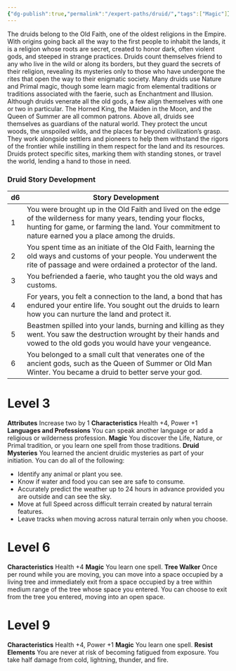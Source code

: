 ```yaml
---
{"dg-publish":true,"permalink":"/expert-paths/druid/","tags":["Magic"]}
---
```


The druids belong to the Old Faith, one of the oldest religions in the Empire. With origins going back all the way to the first people to inhabit the lands, it is a religion whose roots are secret, created to honor dark, often violent gods, and steeped in strange practices. Druids count themselves friend to any who live in the wild or along its borders, but they guard the secrets of their religion, revealing its mysteries only to those who have undergone the rites that open the way to their enigmatic society.
Many druids use Nature and Primal magic, though some learn magic from elemental traditions or traditions associated with the faerie, such as Enchantment and Illusion. Although druids venerate all the old gods, a few align themselves with one or two in particular. The Horned King, the Maiden in the Moon, and the Queen of Summer are all common patrons.
Above all, druids see themselves as guardians of the natural world. They protect the uncut woods, the unspoiled wilds, and the places far beyond civilization’s grasp. They work alongside settlers and pioneers to help them withstand the rigors of the frontier while instilling in them respect for the land and its resources. Druids protect specific sites, marking them with standing stones, or travel the world, lending a hand to those in need.
### Druid Story Development

| d6  | Story Development                                                                                                                                                                                                       |
| --- | ----------------------------------------------------------------------------------------------------------------------------------------------------------------------------------------------------------------------- |
| 1   | You were brought up in the Old Faith and lived on the edge of the wilderness for many years, tending your flocks, hunting for game, or farming the land. Your commitment to nature earned you a place among the druids. |
| 2   | You spent time as an initiate of the Old Faith, learning the old ways and customs of your people. You underwent the rite of passage and were ordained a protector of the land.                                          |
| 3   | You befriended a faerie, who taught you the old ways and customs.                                                                                                                                                       |
| 4   | For years, you felt a connection to the land, a bond that has endured your entire life. You sought out the druids to learn how you can nurture the land and protect it.                                                 |
| 5   | Beastmen spilled into your lands, burning and killing as they went. You saw the destruction wrought by their hands and vowed to the old gods you would have your vengeance.                                             |
| 6   | You belonged to a small cult that venerates one of the ancient gods, such as the Queen of Summer or Old Man Winter. You became a druid to better serve your god.                                                        |
# Level 3
**Attributes** Increase two by 1
**Characteristics** Health +4, Power +1
**Languages and Professions** You can speak another language or add a religious or wilderness profession.
**Magic** You discover the Life, Nature, or Primal tradition, or you learn one spell from those traditions.
**Druid Mysteries** You learned the ancient druidic mysteries as part of your initiation. You can do all of the following:
- Identify any animal or plant you see.
- Know if water and food you can see are safe to consume.
- Accurately predict the weather up to 24 hours in advance provided you are outside and can see the sky.
- Move at full Speed across difficult terrain created by natural terrain features.
- Leave tracks when moving across natural terrain only when you choose.
# Level 6
**Characteristics** Health +4
**Magic** You learn one spell.
**Tree Walker** Once per round while you are moving, you can move into a space occupied by a living tree and immediately exit from a space occupied by a tree within medium range of the tree whose space you entered. You can choose to exit from the tree you entered, moving into an open space.
# Level 9
**Characteristics** Health +4, Power +1
**Magic** You learn one spell.
**Resist Elements** You are never at risk of becoming fatigued from exposure. You take half damage from cold, lightning, thunder, and fire.
